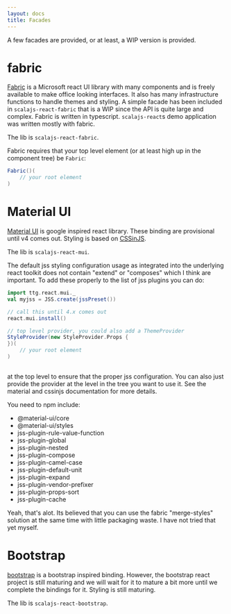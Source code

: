 ```yaml
---
layout: docs
title: Facades
---
```

A few facades are provided, or at least, a WIP version is provided.

# fabric

[Fabric](https://github.com/OfficeDev/office-ui-fabric-react) is a Microsoft
react UI library with many components and is freely available to make office
looking interfaces. It also has many infrastructure functions to handle themes
and styling. A simple facade has been included in `scalajs-react-fabric` that is
a WIP since the API is quite large and complex. Fabric is written in
typescript. `scalajs-react`s demo application was written mostly with fabric.

The lib is `scalajs-react-fabric`.

Fabric requires that your top level element (or at least high up in the
component tree) be `Fabric`:

```scala
Fabric()(
    // your root element
)
```

# Material UI

[Material UI](https://material-ui.com) is google inspired react library. These
binding are provisional until v4 comes out. Styling is based on
[CSSinJS](https://github.com/cssinjs).

The lib is `scalajs-react-mui`.

The default jss styling configuration usage as integrated into the underlying
react toolkit does not contain "extend" or "composes" which I think are
important. To add these properly to the list of jss plugins you can do:

```scala
import ttg.react.mui._
val myjss = JSS.create(jssPreset())

// call this until 4.x comes out
react.mui.install()

// top level provider, you could also add a ThemeProvider
StyleProvider(new StyleProvider.Props {
})(
    // your root element
)
    
```

at the top level to ensure that the proper jss configuration. You can also just
provide the provider at the level in the tree you want to use it. See the
material and cssinjs documentation for more details.

You need to npm include:

* @material-ui/core
* @material-ui/styles
* jss-plugin-rule-value-function
* jss-plugin-global
* jss-plugin-nested
* jss-plugin-compose
* jss-plugin-camel-case
* jss-plugin-default-unit
* jss-plugin-expand
* jss-plugin-vendor-prefixer
* jss-plugin-props-sort
* jss-plugin-cache

Yeah, that's alot. Its believed that you can use the fabric "merge-styles"
solution at the same time with little packaging waste. I have not tried that yet
myself.

# Bootstrap

[bootstrap]() is a bootstrap inspired binding. However, the bootstrap react
project is still maturing and we will wait for it to mature a bit more until we
complete the bindings for it. Styling is still maturing.

The lib is `scalajs-react-bootstrap`.
